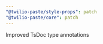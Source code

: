 ```yaml
---
"@twilio-paste/style-props": patch
"@twilio-paste/core": patch
---
```


Improved TsDoc type annotations
